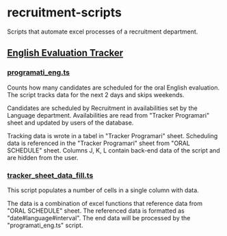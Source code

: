 # recruitment-scripts
Scripts that automate excel processes of a recruitment department.

## [English Evaluation Tracker](English-evaluation-tracker/programati_eng.ts)
### [programati_eng.ts](English-evaluation-tracker/programati_eng.ts)
Counts how many candidates are scheduled for the oral English evaluation.
The script tracks data for the next 2 days and skips weekends.

Candidates are scheduled by Recruitment in availabilities set by the Language department.
Availabilities are read from "Tracker Programari" sheet and updated by users of the database.

Tracking data is wrote in a tabel in "Tracker Programari" sheet.
Scheduling data is referenced in the "Tracker Programari" sheet from "ORAL SCHEDULE" sheet.
Columns J, K, L contain back-end data of the script and are hidden from the user.

### [tracker_sheet_data_fill.ts](English-evaluation-tracker/tracker_sheet_data_fill.ts)
This script populates a number of cells in a single column with data.

The data is a combination of excel functions that reference data from "ORAL SCHEDULE" sheet.
The referenced data is formatted as "date#language#interval". 
The end data will be processed by the "programati_eng.ts" script.
